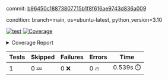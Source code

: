 commit: [b96450c18873807715b1f8f616ae9743d836a009](https://github.com/rcmdnk/python-template/tree/b96450c18873807715b1f8f616ae9743d836a009)

condition: branch=main, os=ubuntu-latest, python_version=3.10

[![test](https://github.com/rcmdnk/python-template/actions/workflows/test.yml/badge.svg)](https://github.com/rcmdnk/python-template/actions/runs/5638616459)
<a href="https://github.com/rcmdnk/python-template/blob/b96450c18873807715b1f8f616ae9743d836a009/README.md"><img alt="Coverage" src="https://img.shields.io/badge/Coverage-100%25-brightgreen.svg" /></a><details><summary>Coverage Report </summary><table><tr><th>File</th><th>Stmts</th><th>Miss</th><th>Cover</th></tr><tbody><tr><td><b>TOTAL</b></td><td><b>1</b></td><td><b>0</b></td><td><b>100%</b></td></tr></tbody></table></details>

| Tests | Skipped | Failures | Errors | Time |
| ----- | ------- | -------- | -------- | ------------------ |
| 1 | 0 :zzz: | 0 :x: | 0 :fire: | 0.539s :stopwatch: |

